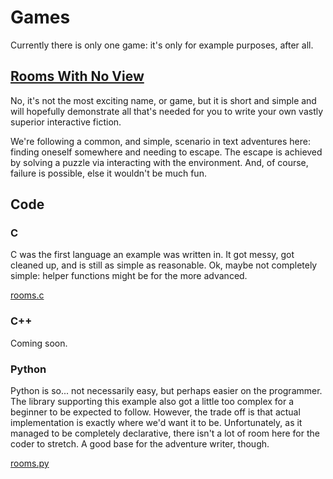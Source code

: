 # Games

Currently there is only one game: it's only for example purposes, after all.

## [Rooms With No View](https://github.com/Baavgai/ColossalCodingAdventure/tree/master/story/rooms.md)

No, it's not the most exciting name, or game, but it is short and simple and will hopefully demonstrate all that's needed for you to write your own vastly superior interactive fiction.

We're following a common, and simple, scenario in text adventures here: finding oneself somewhere and needing to escape.  The escape is achieved by solving a puzzle via interacting with the environment.  And, of course, failure is possible, else it wouldn't be much fun.

## Code

### C

C was the first language an example was written in.  It got messy, got cleaned up, and is still as simple as reasonable.  Ok, maybe not completely simple: helper functions might be for the more advanced.

[rooms.c](https://github.com/Baavgai/ColossalCodingAdventure/blob/master/code/c/rooms.c)

### C++

Coming soon.

### Python

Python is so... not necessarily easy, but perhaps easier on the programmer.  The library supporting this example also got a little too complex for a beginner to be expected to follow.  However, the trade off is that actual implementation is exactly where we'd want it to be.  Unfortunately, as it managed to be completely declarative, there isn't a lot of room here for the coder to stretch.  A good base for the adventure writer, though.

[rooms.py](https://github.com/Baavgai/ColossalCodingAdventure/blob/master/code/python/rooms.py)

